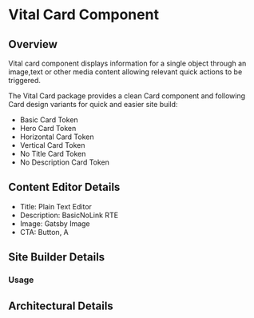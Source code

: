# Vital Card Component

## Overview

Vital card component displays information for a single object through an
image,text or other media content allowing relevant quick actions to be
triggered.

The Vital Card package provides a clean Card component and following Card 
design variants for quick and easier site build:

- Basic Card Token
- Hero Card Token
- Horizontal Card Token
- Vertical Card Token
- No Title Card Token
- No Description Card Token

## Content Editor Details

- Title: Plain Text Editor
- Description: BasicNoLink RTE
- Image: Gatsby Image
- CTA: Button, A


## Site Builder Details

### Usage



## Architectural Details



